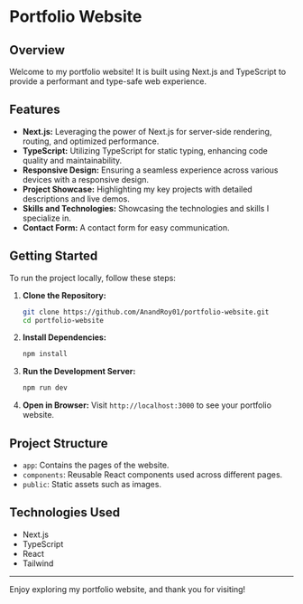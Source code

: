 # Portfolio Website

## Overview

Welcome to my portfolio website! It is built using Next.js and TypeScript to provide a performant and type-safe web experience.

## Features

- **Next.js:** Leveraging the power of Next.js for server-side rendering, routing, and optimized performance.
- **TypeScript:** Utilizing TypeScript for static typing, enhancing code quality and maintainability.
- **Responsive Design:** Ensuring a seamless experience across various devices with a responsive design.
- **Project Showcase:** Highlighting my key projects with detailed descriptions and live demos.
- **Skills and Technologies:** Showcasing the technologies and skills I specialize in.
- **Contact Form:** A contact form for easy communication.

## Getting Started

To run the project locally, follow these steps:

1. **Clone the Repository:**

   ```bash
   git clone https://github.com/AnandRoy01/portfolio-website.git
   cd portfolio-website
   ```

2. **Install Dependencies:**

   ```bash
   npm install
   ```

3. **Run the Development Server:**

   ```bash
   npm run dev
   ```

4. **Open in Browser:**
   Visit `http://localhost:3000` to see your portfolio website.

## Project Structure

- `app`: Contains the pages of the website.
- `components`: Reusable React components used across different pages.
- `public`: Static assets such as images.

## Technologies Used

- Next.js
- TypeScript
- React
- Tailwind

---

Enjoy exploring my portfolio website, and thank you for visiting!
